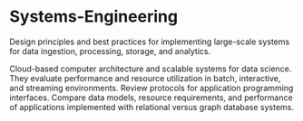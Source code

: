 # Systems-Engineering
Design principles and best practices for implementing large-scale systems for data ingestion, processing, storage, and analytics.


Cloud-based computer architecture and scalable systems for data science. They evaluate performance and resource utilization in batch, interactive, and streaming environments.
Review protocols for application programming interfaces.
Compare data models, resource requirements, and performance of applications implemented with relational versus graph database systems.
